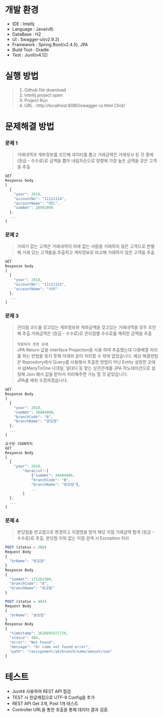 # 개발 환경

- IDE : Intellij
- Language : Java(v8)
- DataBase : H2
- UI : Swagger-ui(v2.9.2)
- Framework : Spring Boot(v2.4.5), JPA
- Build Tool : Gradle
- Test : Junit(v4.12)

# 실행 방법

> 1. Github file download
> 2. Intellij project open
> 3. Project Run
> 4. URL : http://localhost:8080/swagger-ui.html Click!

# 문제해결 방법

### 문제 1

> 거래내역과 계좌정보를 조인해 데이터를 뽑고 거래금액은 거래성사 된 것 중에 (원금 - 수수료)로 금액을 뽑아 내림차순으로 정렬해 가장 높은 금액을 갖은 고객을 추출

```ts
GET
Response body
[
  {
    "year": 2018,
    "accountNo": "11111114",
    "accountName": "테드",
    "sumAmt": 28992000
  },
  ...
]

```

### 문제 2

> 거래가 없는 고객은 거래내역이 아에 없는 사람을 거래하지 않은 고객으로 판별해 거래 있는 고객들을 추출하고 계좌정보로 비교해 거래하지 않은 고객을 추출

```ts
GET
Response body
[
  {
    "year": 2018,
    "accountNo": "11111115",
    "accountName": "사라"
  },
  ...
]
```

### 문제 3

> 관리점 코드를 갖고있는 계좌정보와 계좌금액을 갖고있는 거래내역을 모두 조인해 추출 거래금액은 (원금 - 수수료)로 관리점별 수수료를 제외한 금액을 추출
> <br><br>`적용하지 못한 문제`<br>
> JPA Return 값을 interface Projection을 사용 하여 추출했는데 다중배열 처리를 하는 방법을 찾지 못해 아래와 같이 처리할 수 밖에 없었습니다.
> 예상 해결방법은 Repository에서 Query를 사용해서 추출한 방법이 아닌 Entity 설정한 곳에서 @ManyToOne 다대일, 일대다 등 맞는 상관관계를 JPA 어노테이션으로 설정해 Join 해서 값을 받아서 처리해주면 가능 할 것 같았습니다. <br>JPA를 배워 수정하겠습니다.

```ts
GET
Response Body
[
  {
    "year": 2018,
    "sumAmt": 38484000,
    "branchCode": "B",
    "branchName": "분당점"
  },
  ...
]

요구된 JSON처리
GET
Response Body
[
  {
    "year": 2018,
        "dataList":[
            {"sumAmt": 38484000,
            "branchCode": "B",
            "branchName": "분당점"},
            ...
        ]
  },
  ...
]
```

### 문제 4

> 분당점을 판교점으로 변경하고 지점명을 받아 해당 지점 거래금액 합계 (원금 - 수수료)로 추출, 분당점 이외 없는 지점 검색 시 Exception 처리

```ts
POST (status = 200)
Request Body
{
  "brName": "판교점"
}
Response Body
{
  "sumAmt": 171181500,
  "branchCode": "A",
  "branchName": "판교점"
}

POST (status = 404)
Request Body
{
  "brName": "분당점"
}
Response Body
{
  "timestamp": 1626895471726,
  "status": 404,
  "error": "Not Found",
  "message": "br code not found error",
  "path": "/assignment/a4/branch/name/amount/sum"
}
```

# 테스트

- Junit4 사용하여 REST API 점검
- TEST 시 한글깨짐으로 UTF-8 Config을 추가
- REST API Get 3개, Post 1개 테스트
- Controller URL을 통한 호출을 통해 데이터 결과 검증.
